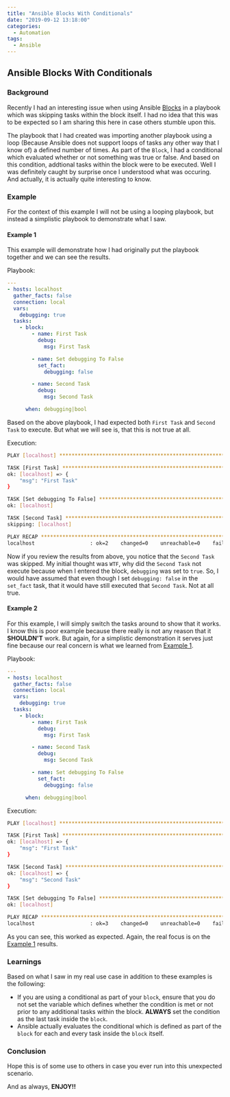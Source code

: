 ```yaml
---
title: "Ansible Blocks With Conditionals"
date: "2019-09-12 13:18:00"
categories:
  - Automation
tags:
  - Ansible
---
```


## Ansible Blocks With Conditionals

### Background

Recently I had an interesting issue when using Ansible [Blocks](https://docs.ansible.com/ansible/latest/user_guide/playbooks_blocks.html) in a playbook
which was skipping tasks within the block itself. I had no idea
that this was to be expected so I am sharing this here in case others stumble
upon this.

The playbook that I had created was importing another playbook using a loop
(Because Ansible does not support loops of tasks any other way that I know of)
a defined number of times. As part of the `Block`, I had a conditional which
evaluated whether or not something was true or false. And based on this
condition, addtional tasks within the block were to be executed. Well I was
definitely caught by surprise once I understood what was occuring. And actually,
it is actually quite interesting to know.

### Example

For the context of this example I will not be using a looping playbook, but
instead a simplistic playbook to demonstrate what I saw.

#### Example 1

This example will demonstrate how I had originally put the playbook together and
we can see the results.

Playbook:

```yaml
---
- hosts: localhost
  gather_facts: false
  connection: local
  vars:
    debugging: true
  tasks:
    - block:
        - name: First Task
          debug:
            msg: First Task

        - name: Set debugging To False
          set_fact:
            debugging: false

        - name: Second Task
          debug:
            msg: Second Task

      when: debugging|bool
```

Based on the above playbook, I had expected both `First Task` and `Second Task`
to execute. But what we will see is, that this is not true at all.

Execution:

```bash
PLAY [localhost] *********************************************************************************************************************************************

TASK [First Task] ********************************************************************************************************************************************
ok: [localhost] => {
    "msg": "First Task"
}

TASK [Set debugging To False] ********************************************************************************************************************************
ok: [localhost]

TASK [Second Task] *******************************************************************************************************************************************
skipping: [localhost]

PLAY RECAP ***************************************************************************************************************************************************
localhost                  : ok=2    changed=0    unreachable=0    failed=0    skipped=1    rescued=0    ignored=0
```

Now if you review the results from above, you notice that the `Second Task`
was skipped. My initial thought was `WTF`, why did the `Second Task`
not execute because when I entered the block, `debugging` was set to `true`. So,
I would have assumed that even though I set `debugging: false` in the `set_fact`
task, that it would have still executed that `Second Task`. Not at all true.

#### Example 2

For this example, I will simply switch the tasks around to show that it works.
I know this is poor example because there really is not any reason that it **SHOULDN'T**
work. But again, for a simplistic demonstration it serves just fine because
our real concern is what we learned from [Example 1](#example-1).

Playbook:

```yaml
---
- hosts: localhost
  gather_facts: false
  connection: local
  vars:
    debugging: true
  tasks:
    - block:
        - name: First Task
          debug:
            msg: First Task

        - name: Second Task
          debug:
            msg: Second Task

        - name: Set debugging To False
          set_fact:
            debugging: false

      when: debugging|bool
```

Execution:

```bash
PLAY [localhost] *********************************************************************************************************************************************

TASK [First Task] ********************************************************************************************************************************************
ok: [localhost] => {
    "msg": "First Task"
}

TASK [Second Task] *******************************************************************************************************************************************
ok: [localhost] => {
    "msg": "Second Task"
}

TASK [Set debugging To False] ********************************************************************************************************************************
ok: [localhost]

PLAY RECAP ***************************************************************************************************************************************************
localhost                  : ok=3    changed=0    unreachable=0    failed=0    skipped=0    rescued=0    ignored=0
```

As you can see, this worked as expected. Again, the real focus is on the [Example 1](#example-1) results.

### Learnings

Based on what I saw in my real use case in addition to these examples is the
following:

- If you are using a conditional as part of your `block`, ensure that you do
  not set the variable which defines whether the condition is met or not prior to
  any additional tasks within the block. **ALWAYS** set the condition as the last
  task inside the `block`.
- Ansible actually evaluates the conditional which is defined as part of the
  `block` for each and every task inside the `block` itself.

### Conclusion

Hope this is of some use to others in case you ever run into this unexpected
scenario.

And as always, **ENJOY!!**
